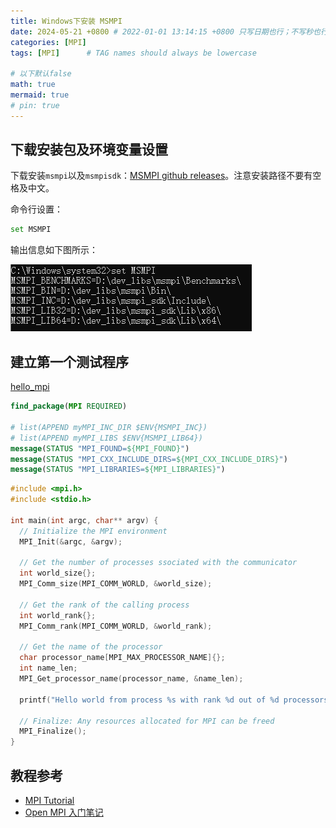 ```yaml
---
title: Windows下安装 MSMPI
date: 2024-05-21 +0800 # 2022-01-01 13:14:15 +0800 只写日期也行；不写秒也行；这样也行 2022-03-09T00:55:42+08:00
categories: [MPI]
tags: [MPI]      # TAG names should always be lowercase

# 以下默认false
math: true
mermaid: true
# pin: true
---
```


## 下载安装包及环境变量设置

下载安装`msmpi`以及`msmpisdk`：[MSMPI github releases](https://github.com/microsoft/Microsoft-MPI/releases)。注意安装路径不要有空格及中文。

命令行设置：

```bash
set MSMPI
```

输出信息如下图所示：

![MSMPI环境变量设置](/assets/images/mpi/msmpi_env_set_mpi.png)

## 建立第一个测试程序

[hello_mpi](https://gitee.com/mpi_1/hello_mpi)

```cmake
find_package(MPI REQUIRED)

# list(APPEND myMPI_INC_DIR $ENV{MSMPI_INC})
# list(APPEND myMPI_LIBS $ENV{MSMPI_LIB64})
message(STATUS "MPI_FOUND=${MPI_FOUND}")
message(STATUS "MPI_CXX_INCLUDE_DIRS=${MPI_CXX_INCLUDE_DIRS}")
message(STATUS "MPI_LIBRARIES=${MPI_LIBRARIES}")
```

```cpp
#include <mpi.h>
#include <stdio.h>

int main(int argc, char** argv) {
  // Initialize the MPI environment
  MPI_Init(&argc, &argv);

  // Get the number of processes ssociated with the communicator
  int world_size{};
  MPI_Comm_size(MPI_COMM_WORLD, &world_size);

  // Get the rank of the calling process
  int world_rank{};
  MPI_Comm_rank(MPI_COMM_WORLD, &world_rank);

  // Get the name of the processor
  char processor_name[MPI_MAX_PROCESSOR_NAME]{};
  int name_len;
  MPI_Get_processor_name(processor_name, &name_len);

  printf("Hello world from process %s with rank %d out of %d processors\n", processor_name, world_rank, world_size);

  // Finalize: Any resources allocated for MPI can be freed
  MPI_Finalize();
}
```

## 教程参考

- [MPI Tutorial](https://mpitutorial.com/tutorials/mpi-introduction/zh_cn/)
- [Open MPI 入门笔记](https://jinbridger.github.io/docs/hpc/openmpi-programming-101/)
